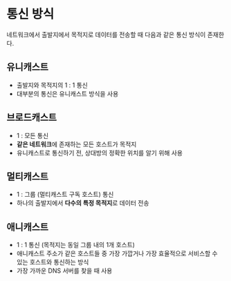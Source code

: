 # 통신 방식

네트워크에서 출발지에서 목적지로 데이터를 전송할 때 다음과 같은 통신 방식이 존재한다.

## 유니캐스트

- 출발지와 목적지의 1 : 1 통신
- 대부분의 통신은 유니캐스트 방식을 사용

## 브로드캐스트

- 1 : 모든 통신
- **같은 네트워크**에 존재하는 모든 호스트가 목적지
- 유니캐스트로 통신하기 전, 상대방의 정확한 위치를 알기 위해 사용

## 멀티캐스트

- 1 : 그룹 (멀티캐스트 구독 호스트) 통신
- 하나의 출발지에서 **다수의 특정 목적지**로 데이터 전송

## 애니캐스트

- 1 : 1 통신 (목적지는 동일 그룹 내의 1개 호스트)
- 애니캐스트 주소가 같은 호스트들 중 가장 가깝거나 가장 효율적으로 서비스할 수 있는 호스트와 통신하는 방식
- 가장 가까운 DNS 서버를 찾을 때 사용
